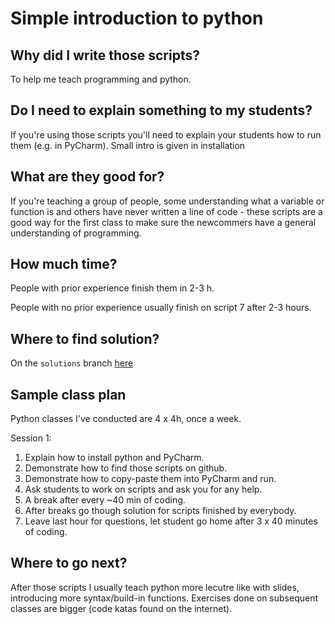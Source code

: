 # Simple introduction to python

## Why did I write those scripts?
To help me teach programming and python.

## Do I need to explain something to my students?
If you're using those scripts you'll need to explain your students how to run them (e.g. in PyCharm).
Small intro is given in installation

## What are they good for?
If you're teaching a group of people, some understanding what a variable or function is and others have never written a line of code - these scripts are a good way for the first class to make sure the newcommers have a general understanding of programming.

## How much time?
People with prior experience finish them in 2-3 h.

People with no prior experience usually finish on script 7 after 2-3 hours.

## Where to find solution?
On the `solutions` branch [here](https://github.com/roesgaard/learn_python/tree/solutions)

## Sample class plan
Python classes I've conducted are 4 x 4h, once a week.

Session 1:
1. Explain how to install python and PyCharm.
1. Demonstrate how to find those scripts on github.
1. Demonstrate how to copy-paste them into PyCharm and run.
1. Ask students to work on scripts and ask you for any help.
1. A break after every ~40 min of coding.
1. After breaks go though solution for scripts finished by everybody.
1. Leave last hour for questions, let student go home after 3 x 40 minutes of coding.

## Where to go next?
After those scripts I usually teach python more lecutre like with slides, introducing more syntax/build-in functions.
Exercises done on subsequent classes are bigger (code katas found on the internet).

